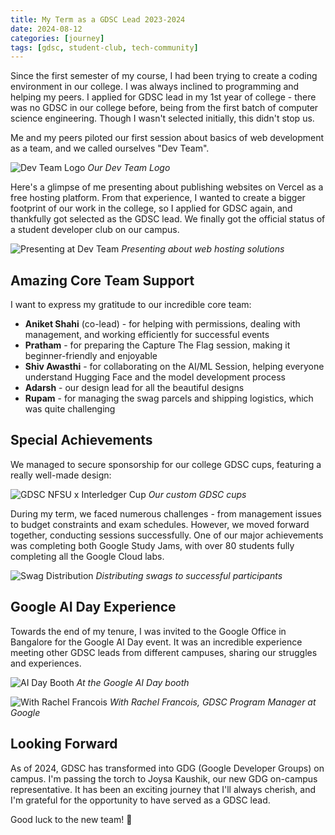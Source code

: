 ```yaml
---
title: My Term as a GDSC Lead 2023-2024
date: 2024-08-12
categories: [journey]
tags: [gdsc, student-club, tech-community]
---
```


Since the first semester of my course, I had been trying to create a coding environment in our college. I was always inclined to programming and helping my peers. I applied for GDSC lead in my 1st year of college - there was no GDSC in our college before, being from the first batch of computer science engineering. Though I wasn't selected initially, this didn't stop us.

Me and my peers piloted our first session about basics of web development as a team, and we called ourselves "Dev Team".

<img 
    src="https://s6.imgcdn.dev/pCjJv.png"
    alt="Dev Team Logo" 
    style="
      max-width: 90%;
      max-height: 40vh;
      width: auto;
      height: auto;
    "
/>
_Our Dev Team Logo_

Here's a glimpse of me presenting about publishing websites on Vercel as a free hosting platform. From that experience, I wanted to create a bigger footprint of our work in the college, so I applied for GDSC again, and thankfully got selected as the GDSC lead. We finally got the official status of a student developer club on our campus.

<img 
    src="https://s6.imgcdn.dev/pC4Cu.jpg"
    alt="Presenting at Dev Team" 
    style="
      max-width: 90%;
      max-height: 40vh;
      width: auto;
      height: auto;
    "
/>
_Presenting about web hosting solutions_

## Amazing Core Team Support

I want to express my gratitude to our incredible core team:
- **Aniket Shahi** (co-lead) - for helping with permissions, dealing with management, and working efficiently for successful events
- **Pratham** - for preparing the Capture The Flag session, making it beginner-friendly and enjoyable
- **Shiv Awasthi** - for collaborating on the AI/ML Session, helping everyone understand Hugging Face and the model development process
- **Adarsh** - our design lead for all the beautiful designs
- **Rupam** - for managing the swag parcels and shipping logistics, which was quite challenging

## Special Achievements

We managed to secure sponsorship for our college GDSC cups, featuring a really well-made design:

<img 
    src="https://s6.imgcdn.dev/pCMvq.gif"
    alt="GDSC NFSU x Interledger Cup" 
    style="
      max-width: 90%;
      max-height: 40vh;
      width: auto;
      height: auto;
    "
/>
_Our custom GDSC cups_

During my term, we faced numerous challenges - from management issues to budget constraints and exam schedules. However, we moved forward together, conducting sessions successfully. One of our major achievements was completing both Google Study Jams, with over 80 students fully completing all the Google Cloud labs.

<img 
    src="https://s6.imgcdn.dev/pCC0L.png"
    alt="Swag Distribution" 
    style="
      max-width: 90%;
      max-height: 40vh;
      width: auto;
      height: auto;
    "
/>
_Distributing swags to successful participants_

## Google AI Day Experience

Towards the end of my tenure, I was invited to the Google Office in Bangalore for the Google AI Day event. It was an incredible experience meeting other GDSC leads from different campuses, sharing our struggles and experiences.

<img 
    src="https://s6.imgcdn.dev/pCI3a.png"
    alt="AI Day Booth" 
    style="
      max-width: 90%;
      max-height: 40vh;
      width: auto;
      height: auto;
    "
/>
_At the Google AI Day booth_

<img 
    src="https://s6.imgcdn.dev/pCQww.png"
    alt="With Rachel Francois" 
    style="
      max-width: 90%;
      max-height: 40vh;
      width: auto;
      height: auto;
    "
/>
_With Rachel Francois, GDSC Program Manager at Google_

## Looking Forward

As of 2024, GDSC has transformed into GDG (Google Developer Groups) on campus. I'm passing the torch to Joysa Kaushik, our new GDG on-campus representative. It has been an exciting journey that I'll always cherish, and I'm grateful for the opportunity to have served as a GDSC lead.

Good luck to the new team! 🚀